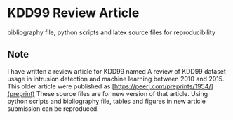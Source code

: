 # KDD99 Review Article

bibliography file, python scripts and latex source files for reproducibility

## Note 

I have written a review article for KDD99 named A review of KDD99 dataset usage in intrusion detection and machine learning between 2010 and 2015.
This older article were published as [https://peerj.com/preprints/1954/](preprint)
These source files are for new version of that article.
Using python scripts and bibliography file, tables and figures in new article submission can be reproduced.
